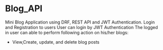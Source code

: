 # Blog_API
Mini Blog Application using DRF, REST API and JWT Authentication.
Login and Registration to users
User can login by JWT Authentication
The logged in user can able to perform following action on his/her blogs:
- View,Create, update, and delete blog posts
